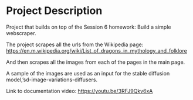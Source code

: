 # Project Description 

Project that builds on top of the Session 6 homework: Build a simple webscraper. 

The project scrapes all the urls from the Wikipedia page: https://en.m.wikipedia.org/wiki/List_of_dragons_in_mythology_and_folklore

And then scrapes all the images from each of the pages in the main page. 

A sample of the images are used as an input for the stable diffusion model,’sd-image-variations-diffusers.


Link to documentation video: https://youtu.be/3RFJ9Qkv6xA

